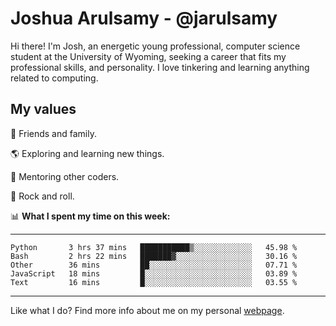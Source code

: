 # Joshua Arulsamy - @jarulsamy

Hi there! I'm Josh, an energetic young professional, computer science student at the University of Wyoming, seeking a career that fits my professional skills, and personality. I love tinkering and learning anything related to computing.

## My values

:yellow_heart: Friends and family.

:earth_americas: Exploring and learning new things.

:book: Mentoring other coders.

:guitar: Rock and roll.

:bar_chart: **What I spent my time on this week:**

------
<!--START_SECTION:waka-->
```text
Python       3 hrs 37 mins   ███████████▒░░░░░░░░░░░░░   45.98 % 
Bash         2 hrs 22 mins   ███████▓░░░░░░░░░░░░░░░░░   30.16 % 
Other        36 mins         ██░░░░░░░░░░░░░░░░░░░░░░░   07.71 % 
JavaScript   18 mins         █░░░░░░░░░░░░░░░░░░░░░░░░   03.89 % 
Text         16 mins         █░░░░░░░░░░░░░░░░░░░░░░░░   03.55 % 
```
<!--END_SECTION:waka-->
------

Like what I do? Find more info about me on my personal [webpage](https://arulsamy.me).
